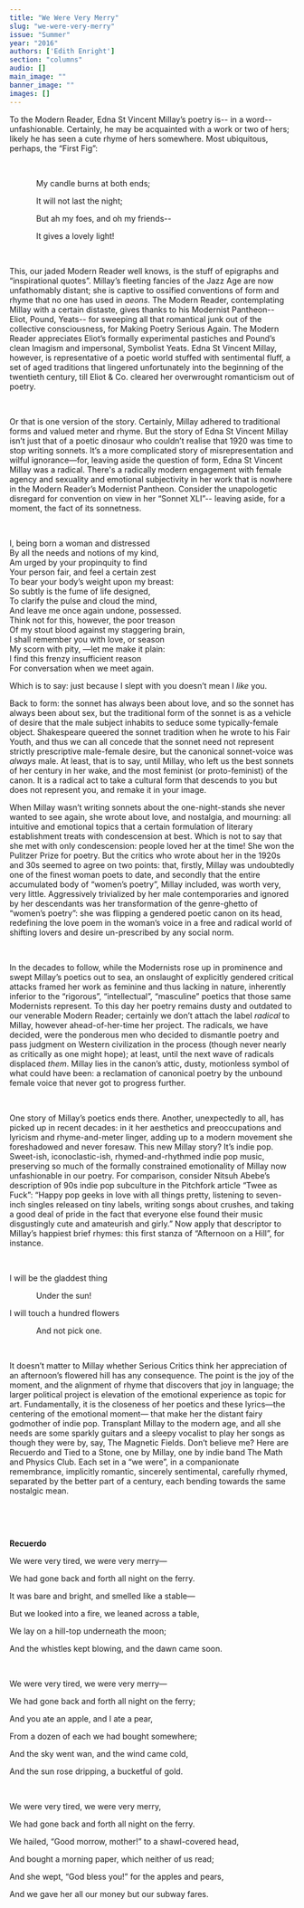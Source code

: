 ```yaml
---
title: "We Were Very Merry"
slug: "we-were-very-merry"
issue: "Summer"
year: "2016"
authors: ['Edith Enright']
section: "columns"
audio: []
main_image: ""
banner_image: ""
images: []
---
```

To the Modern Reader, Edna St Vincent Millay’s poetry is-- in a word-- unfashionable. Certainly, he may be acquainted with a work or two of hers; likely he has seen a cute rhyme of hers somewhere. Most ubiquitous, perhaps, the “First Fig”:

            

             My candle burns at both ends;

             It will not last the night;

             But ah my foes, and oh my friends--

             It gives a lovely light!

  

 This, our jaded Modern Reader well knows, is the stuff of epigraphs and “inspirational quotes”. Millay’s fleeting fancies of the Jazz Age are now unfathomably distant; she is captive to ossified conventions of form and rhyme that no one has used in *aeons*. The Modern Reader, contemplating Millay with a certain distaste, gives thanks to his Modernist Pantheon-- Eliot, Pound, Yeats-- for sweeping all that romantical junk out of the collective consciousness, for Making Poetry Serious Again. The Modern Reader appreciates Eliot’s formally experimental pastiches and Pound’s clean Imagism and impersonal, Symbolist Yeats. Edna St Vincent Millay, however, is representative of a poetic world stuffed with sentimental fluff, a set of aged traditions that lingered unfortunately into the beginning of the twentieth century, till Eliot & Co. cleared her overwrought romanticism out of poetry.

  

 Or that is one version of the story. Certainly, Millay adhered to traditional forms and valued meter and rhyme. But the story of Edna St Vincent Millay isn’t just that of a poetic dinosaur who couldn’t realise that 1920 was time to stop writing sonnets. It’s a more complicated story of misrepresentation and wilful ignorance—for, leaving aside the question of form, Edna St Vincent Millay was a radical. There's a radically modern engagement with female agency and sexuality and emotional subjectivity in her work that is nowhere in the Modern Reader’s Modernist Pantheon. Consider the unapologetic disregard for convention on view in her “Sonnet XLI”-- leaving aside, for a moment, the fact of its sonnetness.

  

 I, being born a woman and distressed   
By all the needs and notions of my kind,  
Am urged by your propinquity to find  
Your person fair, and feel a certain zest  
To bear your body’s weight upon my breast:  
So subtly is the fume of life designed,  
To clarify the pulse and cloud the mind,  
And leave me once again undone, possessed.  
Think not for this, however, the poor treason  
Of my stout blood against my staggering brain,  
I shall remember you with love, or season  
My scorn with pity, —let me make it plain:  
I find this frenzy insufficient reason  
For conversation when we meet again.

 Which is to say: just because I slept with you doesn’t mean I *like* you.

 Back to form: the sonnet has always been about love, and so the sonnet has always been about sex, but the traditional form of the sonnet is as a vehicle of desire that the male subject inhabits to seduce some typically-female object. Shakespeare queered the sonnet tradition when he wrote to his Fair Youth, and thus we can all concede that the sonnet need not represent strictly prescriptive male-female desire, but the canonical sonnet-voice was *always* male. At least, that is to say, until Millay, who left us the best sonnets of her century in her wake, and the most feminist (or proto-feminist) of the canon. It is a radical act to take a cultural form that descends to you but does not represent you, and remake it in your image.

 When Millay wasn’t writing sonnets about the one-night-stands she never wanted to see again, she wrote about love, and nostalgia, and mourning: all intuitive and emotional topics that a certain formulation of literary establishment treats with condescension at best. Which is not to say that she met with only condescension: people loved her at the time! She won the Pulitzer Prize for poetry. But the critics who wrote about her in the 1920s and 30s seemed to agree on two points: that, firstly, Millay was undoubtedly one of the finest woman poets to date, and secondly that the entire accumulated body of “women’s poetry”, Millay included, was worth very, very little. Aggressively trivialized by her male contemporaries and ignored by her descendants was her transformation of the genre-ghetto of “women’s poetry”: she was flipping a gendered poetic canon on its head, redefining the love poem in the woman’s voice in a free and radical world of shifting lovers and desire un-prescribed by any social norm.

  

 In the decades to follow, while the Modernists rose up in prominence and swept Millay’s poetics out to sea, an onslaught of explicitly gendered critical attacks framed her work as feminine and thus lacking in nature, inherently inferior to the “rigorous”, “intellectual”, “masculine” poetics that those same Modernists represent. To this day her poetry remains dusty and outdated to our venerable Modern Reader; certainly we don’t attach the label *radical* to Millay, however ahead-of-her-time her project. The radicals, we have decided, were the ponderous men who decided to dismantle poetry and pass judgment on Western civilization in the process (though never nearly as critically as one might hope); at least, until the next wave of radicals displaced *them*. Millay lies in the canon’s attic, dusty, motionless symbol of what could have been: a reclamation of canonical poetry by the unbound female voice that never got to progress further.

  

 One story of Millay’s poetics ends there. Another, unexpectedly to all, has picked up in recent decades: in it her aesthetics and preoccupations and lyricism and rhyme-and-meter linger, adding up to a modern movement she foreshadowed and never foresaw. This new Millay story? It’s indie pop. Sweet-ish, iconoclastic-ish, rhymed-and-rhythmed indie pop music, preserving so much of the formally constrained emotionality of Millay now unfashionable in our poetry. For comparison, consider Nitsuh Abebe’s description of 90s indie pop subculture in the Pitchfork article “Twee as Fuck”: “Happy pop geeks in love with all things pretty, listening to seven-inch singles released on tiny labels, writing songs about crushes, and taking a good deal of pride in the fact that everyone else found their music disgustingly cute and amateurish and girly.” Now apply that descriptor to Millay’s happiest brief rhymes: this first stanza of “Afternoon on a Hill”, for instance.

  

 I will be the gladdest thing

             Under the sun!

 I will touch a hundred flowers

             And not pick one.

  

 It doesn’t matter to Millay whether Serious Critics think her appreciation of an afternoon’s flowered hill has any consequence. The point is the joy of the moment, and the alignment of rhyme that discovers that joy in language; the larger political project is elevation of the emotional experience as topic for art. Fundamentally, it is the closeness of her poetics and these lyrics—the centering of the emotional moment— that make her the distant fairy godmother of indie pop. Transplant Millay to the modern age, and all she needs are some sparkly guitars and a sleepy vocalist to play her songs as though they were by, say, The Magnetic Fields. Don’t believe me? Here are Recuerdo and Tied to a Stone, one by Millay, one by indie band The Math and Physics Club. Each set in a “we were”, in a companionate remembrance, implicitly romantic, sincerely sentimental, carefully rhymed, separated by the better part of a century, each bending towards the same nostalgic mean.

  

  

 **Recuerdo**

 We were very tired, we were very merry—

 We had gone back and forth all night on the ferry.

 It was bare and bright, and smelled like a stable—

 But we looked into a fire, we leaned across a table,

 We lay on a hill-top underneath the moon;

 And the whistles kept blowing, and the dawn came soon.

  

 We were very tired, we were very merry—

 We had gone back and forth all night on the ferry;

 And you ate an apple, and I ate a pear,

 From a dozen of each we had bought somewhere;

 And the sky went wan, and the wind came cold,

 And the sun rose dripping, a bucketful of gold.

  

 We were very tired, we were very merry,

 We had gone back and forth all night on the ferry.

 We hailed, “Good morrow, mother!” to a shawl-covered head,

 And bought a morning paper, which neither of us read;

 And she wept, “God bless you!” for the apples and pears,

 And we gave her all our money but our subway fares.

  

  

